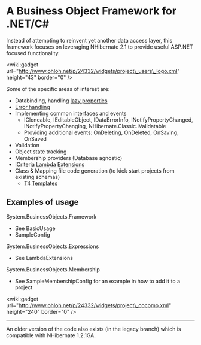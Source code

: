 # A Business Object Framework for .NET/C# #

Instead of attempting to reinvent yet another data access layer, this framework focuses on leveraging NHibernate 2.1 to provide useful ASP.NET focused functionality.

&lt;wiki:gadget url="http://www.ohloh.net/p/24332/widgets/project\_users\_logo.xml" height="43"  border="0" /&gt;

Some of the specific areas of interest are:
  * Databinding, handling [lazy properties](http://www.kowitz.net/archive/2007/12/19/asp.net-databinding-lazy-properties.aspx)
  * [Error handling](http://www.kowitz.net/archive/2007/11/08/idataerrorinfo-for-asp.net.aspx)
  * Implementing common interfaces and events
    * ICloneable, IEditableObject, IDataErrorInfo, INotifyPropertyChanged, INotifyPropertyChanging, NHibernate.Classic.IValidatable
    * Providing additional events: OnDeleting, OnDeleted, OnSaving, OnSaved
  * Validation
  * Object state tracking
  * Membership providers (Database agnostic)
  * ICriteria [Lambda Extensions](http://www.kowitz.net/archive/2008/08/17/what-would-nhibernate-icriteria-look-like-in-.net-3.5.aspx)
  * Class & Mapping file code generation (to kick start projects from existing schemas)
    * [T4 Templates](http://www.kowitz.net/archive/2009/07/19/create-nhibernate-classes-using-t4.aspx)
## Examples of usage ##

System.BusinessObjects.Framework
  * See BasicUsage
  * SampleConfig

System.BusinessObjects.Expressions
  * See LambdaExtensions

System.BusinessObjects.Membership
  * See SampleMembershipConfig for an example in how to add it to a project

&lt;wiki:gadget url="http://www.ohloh.net/p/24332/widgets/project\_cocomo.xml" height="240"  border="0" /&gt;


---


An older version of the code also exists (in the legacy branch) which is compatible with NHibernate 1.2.1GA.
